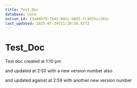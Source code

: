 ```yaml
---
title: Test_Doc
database: Core
notion_id: 23a80979-7b42-801c-b825-fc3655cc281c
last_updated: 2025-07-29T11:20:56.877Z
---
```


# Test_Doc


Test doc created at 1:10 pm


and updated at 2:50 with a new version number also


and updated against at 2:59 with another new version number

